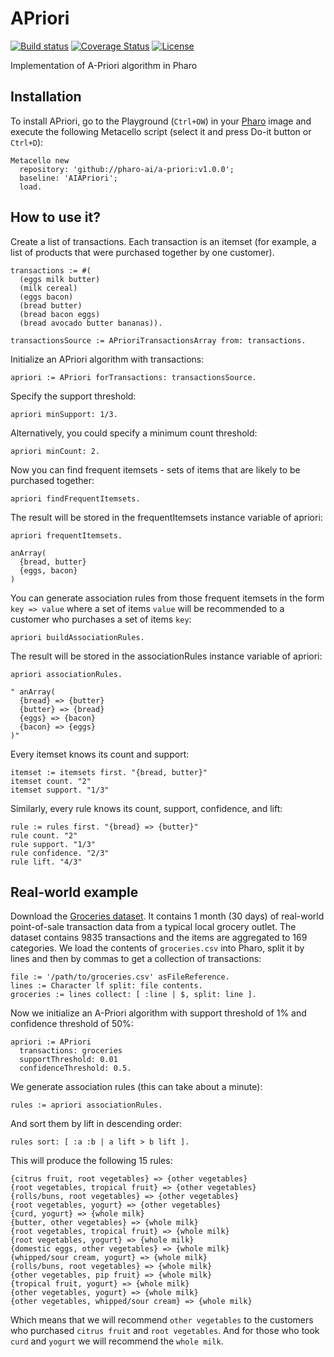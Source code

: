 # APriori

[![Build status](https://github.com/pharo-ai/APriori/workflows/CI/badge.svg)](https://github.com/pharo-ai/APriori/actions/workflows/test.yml)
[![Coverage Status](https://coveralls.io/repos/github/pharo-ai/APriori/badge.svg?branch=master)](https://coveralls.io/github/pharo-ai/APriori?branch=master)
[![License](https://img.shields.io/badge/license-MIT-blue.svg)](https://raw.githubusercontent.com/pharo-ai/APriori/master/LICENSE)

Implementation of A-Priori algorithm in Pharo

## Installation
To install APriori, go to the Playground (`Ctrl+OW`) in your [Pharo](https://pharo.org/) image and execute the following Metacello script (select it and press Do-it button or `Ctrl+D`):

```smalltalk
Metacello new
  repository: 'github://pharo-ai/a-priori:v1.0.0';
  baseline: 'AIAPriori';
  load.
```

## How to use it?

Create a list of transactions. Each transaction is an itemset (for example, a list of products that were purchased together by one customer).

```Smalltalk
transactions := #( 
  (eggs milk butter)
  (milk cereal)
  (eggs bacon)
  (bread butter)
  (bread bacon eggs)
  (bread avocado butter bananas)).
  
transactionsSource := APrioriTransactionsArray from: transactions.
```

Initialize an APriori algorithm with transactions:

```Smalltalk
apriori := APriori forTransactions: transactionsSource.
```

Specify the support threshold:

```Smalltalk
apriori minSupport: 1/3.
```

Alternatively, you could specify a minimum count threshold:

```Smalltalk
apriori minCount: 2.
```

Now you can find frequent itemsets - sets of items that are likely to be purchased together:

```Smalltalk
apriori findFrequentItemsets.
```

The result will be stored in the frequentItemsets instance variable of apriori:

```Smalltalk
apriori frequentItemsets.

anArray(
  {bread, butter}
  {eggs, bacon}
)
```

You can generate association rules from those frequent itemsets in the form `key => value` where a set of items `value` will be recommended to a customer who purchases a set of items `key`:

```Smalltalk
apriori buildAssociationRules.
```

The result will be stored in the associationRules instance variable of apriori:

```Smalltalk
apriori associationRules.

" anArray(
  {bread} => {butter}
  {butter} => {bread}
  {eggs} => {bacon}
  {bacon} => {eggs}
)"
```

Every itemset knows its count and support:

```Smalltalk
itemset := itemsets first. "{bread, butter}"
itemset count. "2"
itemset support. "1/3"
```

Similarly, every rule knows its count, support, confidence, and lift:

```Smalltalk
rule := rules first. "{bread} => {butter}"
rule count. "2"
rule support. "1/3"
rule confidence. "2/3"
rule lift. "4/3"
```

## Real-world example

Download the [Groceries dataset](https://github.com/stedy/Machine-Learning-with-R-datasets/blob/master/groceries.csv). It contains 1 month (30 days) of real-world point-of-sale transaction data from a typical local grocery outlet. The dataset contains 9835 transactions and the items are aggregated to 169 categories. We load the contents of `groceries.csv` into Pharo, split it by lines and then by commas to get a collection of transactions:

```Smalltalk
file := '/path/to/groceries.csv' asFileReference.
lines := Character lf split: file contents.
groceries := lines collect: [ :line | $, split: line ].
```

Now we initialize an A-Priori algorithm with support threshold of 1% and confidence threshold of 50%:

```Smalltalk
apriori := APriori
  transactions: groceries
  supportThreshold: 0.01
  confidenceThreshold: 0.5.
```

We generate association rules (this can take about a minute):

```Smalltalk
rules := apriori associationRules.
```

And sort them by lift in descending order:

```Smalltalk
rules sort: [ :a :b | a lift > b lift ].
```

This will produce the following 15 rules:

```
{citrus fruit, root vegetables} => {other vegetables}
{root vegetables, tropical fruit} => {other vegetables}
{rolls/buns, root vegetables} => {other vegetables}
{root vegetables, yogurt} => {other vegetables}
{curd, yogurt} => {whole milk}
{butter, other vegetables} => {whole milk}
{root vegetables, tropical fruit} => {whole milk}
{root vegetables, yogurt} => {whole milk}
{domestic eggs, other vegetables} => {whole milk}
{whipped/sour cream, yogurt} => {whole milk}
{rolls/buns, root vegetables} => {whole milk}
{other vegetables, pip fruit} => {whole milk}
{tropical fruit, yogurt} => {whole milk}
{other vegetables, yogurt} => {whole milk}
{other vegetables, whipped/sour cream} => {whole milk}
```

Which means that we will recommend `other vegetables` to the customers who purchased `citrus fruit` and `root vegetables`. And for those who took `curd` and `yogurt` we will recommend the `whole milk`.
